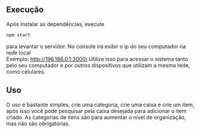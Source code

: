 
## Execução

Após instalar as dependências, execute 
```bash
npm start
```
para levantar o servidor. No console irá exibir o ip do seu computador na rede local\
Exemplo: http://196.186.0.1:3000\
Utilize isso para acessar o sistema tanto pelo seu computador e por outros dispositivos que utilizam a mesma rede, como celulares.

## Uso
O uso é bastante simples, crie uma categoria, crie uma caixa e crie um item, após isso você pode pesquisar pela caixa desejada para adicionar o item criado. As categorias de itens são para aumentar o nível de organização, mas não são obrigatórias.
